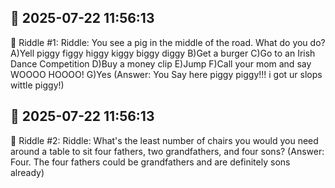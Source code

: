 ## 📅 2025-07-22 11:56:13

🧩 Riddle #1:
Riddle: You see a pig in the middle of the road. What do you do? A)Yell piggy figgy higgy kiggy biggy diggy B)Get a burger C)Go to an Irish Dance Competition D)Buy a money clip E)Jump F)Call your mom and say WOOOO HOOOO! G)Yes
(Answer: You Say here piggy piggy!!! i got ur slops wittle piggy!)

## 📅 2025-07-22 11:56:13

🧩 Riddle #2:
Riddle: What's the least number of chairs you would you need around a table to sit four fathers, two grandfathers, and four sons?
(Answer: Four. The four fathers could be grandfathers and are definitely sons already)

